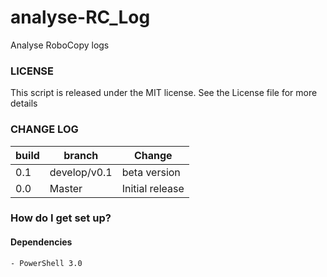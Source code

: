 # analyse-RC_Log

Analyse RoboCopy logs

### LICENSE
This script is released under the MIT license. See the License file for more details

### CHANGE LOG
| build| branch |  Change |
|---|---|---|
|0.1| develop/v0.1| beta version|
|0.0| Master| Initial release|

### How do I get set up?



#### Dependencies

	- PowerShell 3.0